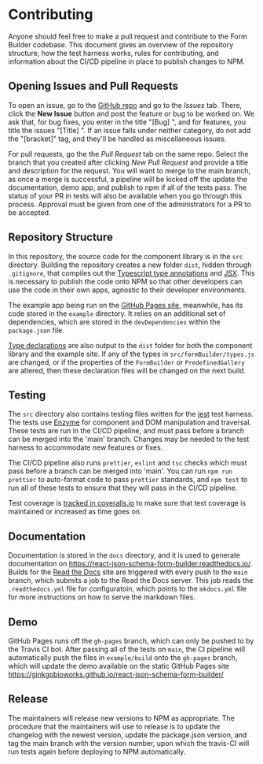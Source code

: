 # Contributing

Anyone should feel free to make a pull request and contribute to the Form Builder codebase. This document gives an overview of the repository structure, how the test harness works, rules for contributing, and information about the CI/CD pipeline in place to publish changes to NPM.

## Opening Issues and Pull Requests

To open an issue, go to the [GitHub repo](https://github.com/ginkgobioworks/react-json-schema-form-builder) and go to the *Issues* tab. There, click the **New Issue** button and post the feature or bug to be worked on. We ask that, for bug fixes, you enter in the title "[Bug] <Brief description goes here...>", and for features, you title the issues "[Title] <Brief description goes here...>". If an issue falls under neither category, do not add the "[bracket]" tag, and they'll be handled as miscellaneous issues.

For pull requests, go the the *Pull Request* tab on the same repo. Select the branch that you created after clicking *New Pull Request* and provide a title and description for the request. You will want to merge to the main branch, as once a merge is successful, a pipeline will be kicked off the update the documentation, demo app, and publish to npm if all of the tests pass. The status of your PR in tests will also be available when you go through this process. Approval must be given from one of the administrators for a PR to be accepted.

## Repository Structure

In this repository, the source code for the component library is in the `src` directory. Building the repository creates a new folder `dist`, hidden through `.gitignore`, that compiles out the [Typescript type annotations](https://www.typescriptlang.org/) and [JSX](https://reactjs.org/docs/introducing-jsx.html). This is necessary to publish the code onto NPM so that other developers can use the code in their own apps, agnostic to their developer environments.

The example app being run on the [GitHub Pages site](https://ginkgobioworks.github.io/react-json-schema-form-builder/), meanwhile, has its code stored in the `example` directory. It relies on an additional set of dependencies, which are stored in the `devDependencies` within the `package.json` file.

[Type declarations](https://www.typescriptlang.org/docs/handbook/declaration-files/introduction.html) are also output to the `dist` folder for both the component library and the example site. If any of the types in `src/formBuilder/types.js` are changed, or if the properties of the `FormBuilder` or `PredefinedGallery` are altered, then these declaration files will be changed on the next build.

## Testing

The `src` directory also contains testing files written for the [jest](https://jestjs.io/en/) test harness. The tests use [Enzyme](https://github.com/enzymejs/enzyme) for component and DOM manipulation and traversal. These tests are run in the CI/CD pipeline, and must pass before a branch can be merged into the 'main' branch. Changes may be needed to the test harness to accommodate new features or fixes.

The CI/CD pipeline also runs `prettier`, `eslint` and `tsc` checks which must pass before a branch can be merged into 'main'. You can run `npm run prettier` to auto-format code to pass `prettier` standards, and `npm test` to run all of these tests to ensure that they will pass in the CI/CD pipeline.

Test coverage is [tracked in coveralls.io](https://coveralls.io/github/ginkgobioworks/react-json-schema-form-builder) to make sure that test coverage is maintained or increased as time goes on.

## Documentation

Documentation is stored in the `docs` directory, and it is used to generate documentation on https://react-json-schema-form-builder.readthedocs.io/. Builds for the [Read the Docs](https://readthedocs.org/) site are triggered with every push to the `main` branch, which submits a job to the Read the Docs server. This job reads the `.readthedocs.yml` file for configuratoin, which points to the `mkdocs.yml` file for more instructions on how to serve the markdown files.

## Demo

GitHub Pages runs off the `gh-pages` branch, which can only be pushed to by the Travis CI bot. After passing all of the tests on `main`, the CI pipeline will automatically push the files in `example/build` onto  the `gh-pages` branch, which will update the demo available on the static GitHub Pages site https://ginkgobioworks.github.io/react-json-schema-form-builder/

## Release

The maintainers will release new versions to NPM as appropriate. The procedure that the maintainers will use to release is to update the changelog with the newest version, update the package.json version, and tag the main branch with the version number, upon which the travis-CI will run tests again before deploying to NPM automatically.
